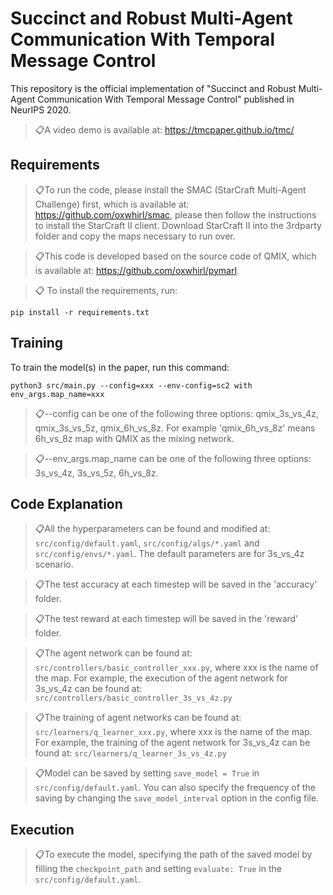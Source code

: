 # Succinct and Robust Multi-Agent Communication With Temporal Message Control

This repository is the official implementation of "Succinct and Robust Multi-Agent Communication With Temporal Message Control" published in NeurIPS 2020. 

> 📋A video demo is available at: https://tmcpaper.github.io/tmc/

## Requirements
> 📋To run the code, please install the SMAC (StarCraft Multi-Agent Challenge) first, which is available at: https://github.com/oxwhirl/smac, please then follow the instructions to install the StarCraft II client. Download StarCraft II into the 3rdparty folder and copy the maps necessary to run over.

> 📋This code is developed based on the source code of QMIX, which is available at: https://github.com/oxwhirl/pymarl.

> 📋 To install the requirements, run:
```setup
pip install -r requirements.txt
```

## Training

To train the model(s) in the paper, run this command:

```train
python3 src/main.py --config=xxx --env-config=sc2 with env_args.map_name=xxx
```

> 📋--config can be one of the following three options: qmix_3s_vs_4z, qmix_3s_vs_5z, qmix_6h_vs_8z. For example 'qmix_6h_vs_8z' means 6h_vs_8z map with QMIX as the mixing network.

> 📋--env_args.map_name can be one of the following three options: 3s_vs_4z, 3s_vs_5z, 6h_vs_8z. 


## Code Explanation
> 📋All the hyperparameters can be found and modified at:  `src/config/default.yaml`, `src/config/algs/*.yaml` and `src/config/envs/*.yaml`. The default parameters are for 3s_vs_4z scenario.

> 📋The test accuracy at each timestep will be saved in the 'accuracy' folder.

> 📋The test reward at each timestep will be saved in the 'reward' folder.

> 📋The agent network can be found at: `src/controllers/basic_controller_xxx.py`, where xxx is the name of the map. For example, the execution of the agent network for 3s_vs_4z can be found at: `src/controllers/basic_controller_3s_vs_4z.py`

> 📋The training of agent networks can be found at: `src/learners/q_learner_xxx.py`, where xxx is the name of the map. For example, the training of the agent network for 3s_vs_4z can be found at: `src/learners/q_learner_3s_vs_4z.py`

> 📋Model can be saved by setting `save_model = True` in `src/config/default.yaml`. You can also specify the frequency of the saving by changing the `save_model_interval` option in the config file. 

## Execution
> 📋To execute the model, specifying the path of the saved model by filling the `checkpoint_path` and setting `evaluate: True` in the `src/config/default.yaml`.


